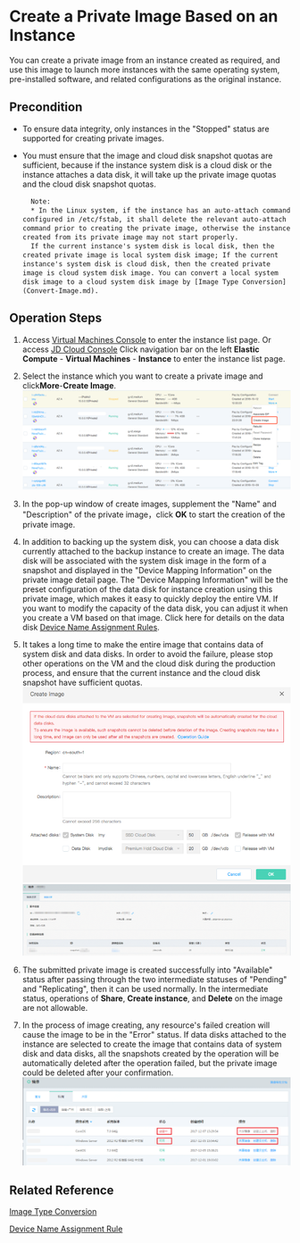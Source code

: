 # Create a Private Image Based on an Instance
You can create a private image from an instance created as required, and use this image to launch more instances with the same operating system, pre-installed software, and related configurations as the original instance.

## Precondition
* To ensure data integrity, only instances in the "Stopped" status are supported for creating private images.
* You must ensure that the image and cloud disk snapshot quotas are sufficient, because if the instance system disk is a cloud disk or the instance attaches a data disk, it will take up the private image quotas and the cloud disk snapshot quotas.

		Note:
		* In the Linux system, if the instance has an auto-attach command configured in /etc/fstab, it shall delete the relevant auto-attach command prior to creating the private image, otherwise the instance created from its private image may not start properly.
		If the current instance's system disk is local disk, then the created private image is local system disk image; If the current instance's system disk is cloud disk, then the created private image is cloud system disk image. You can convert a local system disk image to a cloud system disk image by [Image Type Conversion](Convert-Image.md).


## Operation Steps
1. Access [Virtual Machines Console][1] to enter the instance list page. Or access [JD Cloud Console][2] Click navigation bar on the left **Elastic Compute** - **Virtual Machines** - **Instance** to enter the instance list page.
2. Select the instance which you want to create a private image and click**More**-**Create Image**.
![](../../../../../image/vm/Operation-Guide-Image-create1.png)
3. In the pop-up window of create images, supplement the "Name" and "Description" of the private image，click **OK** to start the creation of the private image.
4. In addition to backing up the system disk, you can choose a data disk currently attached to the backup instance to create an image. The data disk will be associated with the system disk image in the form of a snapshot and displayed in the "Device Mapping Information" on the private image detail page. The "Device Mapping Information" will be the preset configuration of the data disk for instance creation using this private image, which makes it easy to quickly deploy the entire VM. If you want to modify the capacity of the data disk, you can adjust it when you create a VM based on that image. Click here for details on the data disk [Device Name Assignment Rules](../Operation-Guide/Cloud-Disk/Assign-Device-Name.md).
5. It takes a long time to make the entire image that contains data of system disk and data disks. In order to avoid the failure, please stop other operations on the VM and the cloud disk during the production process, and ensure that the current instance and the cloud disk snapshot have sufficient quotas.
![](../../../../../image/vm/Operation-Guide-Image-create2.png)
![](../../../../../image/vm/Operation-Guide-Image-create3.png)

6. The submitted private image is created successfully into "Available" status after passing through the two intermediate statuses of "Pending" and "Replicating", then it can be used normally. In the intermediate status, operations of **Share**, **Create instance**, and **Delete** on the image are not allowable.

7. In the process of image creating, any resource's failed creation will cause the image to be in the "Error" status. If data disks attached to the instance are selected to create the image that contains data of system disk and data disks, all the snapshots created by the operation will be automatically deleted after the operation failed, but the private image could be deleted after your confirmation.
![](../../../../../image/vm/Operation-Guide-Image-create4.png)
 
 
## Related Reference
 
[Image Type Conversion](Convert-Image.md)
 
[Device Name Assignment Rule](../Operation-Guide/Cloud-Disk/Assign-Device-Name.md)


  [1]: https://cns-console.jdcloud.com/
  [2]: https://console.jdcloud.com/
  [3]: ./images/Operation-Guide-Image-create1.png "Operation-Guide-Image-create1.png"
  [4]: ./images/Operation-Guide-Image-create2.png "Operation-Guide-Image-create2.png"
  [5]: ./images/Operation-Guide-Image-create3.png "Operation-Guide-Image-create3.png"

  [6]: ./images/Operation-Guide-Image-create4.png "Operation-Guide-Image-create4.png"